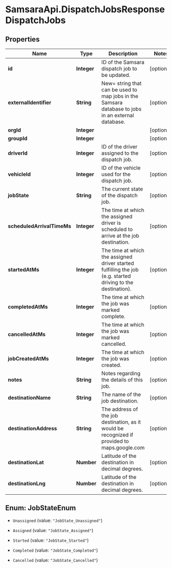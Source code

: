 # SamsaraApi.DispatchJobsResponseDispatchJobs

## Properties
Name | Type | Description | Notes
------------ | ------------- | ------------- | -------------
**id** | **Integer** | ID of the Samsara dispatch job to be updated. | [optional] 
**externalIdentifier** | **String** | New&#x3D; string that can be used to map jobs in the Samsara database to jobs in an external database. | [optional] 
**orgId** | **Integer** |  | [optional] 
**groupId** | **Integer** |  | [optional] 
**driverId** | **Integer** | ID of the driver assigned to the dispatch job. | [optional] 
**vehicleId** | **Integer** | ID of the vehicle used for the dispatch job. | [optional] 
**jobState** | **String** | The current state of the dispatch job. | [optional] 
**scheduledArrivalTimeMs** | **Integer** | The time at which the assigned driver is scheduled to arrive at the job destination. | [optional] 
**startedAtMs** | **Integer** | The time at which the assigned driver started fulfilling the job (e.g. started driving to the destination). | [optional] 
**completedAtMs** | **Integer** | The time at which the job was marked complete. | [optional] 
**cancelledAtMs** | **Integer** | The time at which the job was marked cancelled. | [optional] 
**jobCreatedAtMs** | **Integer** | The time at which the job was created. | [optional] 
**notes** | **String** | Notes regarding the details of this job. | [optional] 
**destinationName** | **String** | The name of the job destination. | [optional] 
**destinationAddress** | **String** | The address of the job destination, as it would be recognized if provided to maps.google.com | [optional] 
**destinationLat** | **Number** | Latitude of the destination in decimal degrees. | [optional] 
**destinationLng** | **Number** | Latitude of the destination in decimal degrees. | [optional] 


<a name="JobStateEnum"></a>
## Enum: JobStateEnum


* `Unassigned` (value: `"JobState_Unassigned"`)

* `Assigned` (value: `"JobState_Assigned"`)

* `Started` (value: `"JobState_Started"`)

* `Completed` (value: `"JobState_Completed"`)

* `Cancelled` (value: `"JobState_Cancelled"`)




